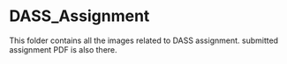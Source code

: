 # DASS_Assignment
This folder contains all the images related to DASS assignment. submitted assignment PDF is also there.  
